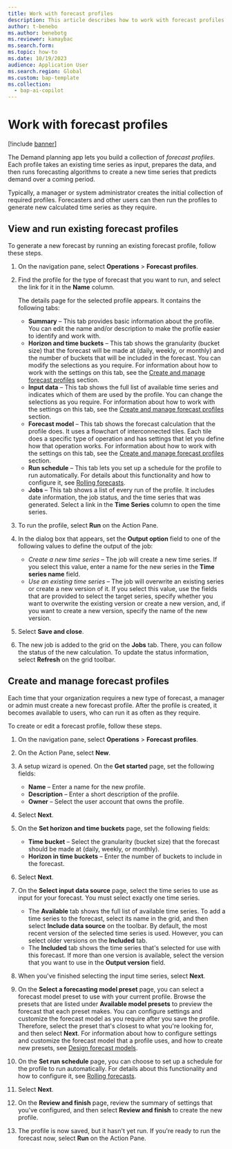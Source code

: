 ```yaml
---
title: Work with forecast profiles
description: This article describes how to work with forecast profiles. Forecast profiles prepare the data of an existing time series and then run forecasting algorithms to create a new time series that predicts demand over a coming period.
author: t-benebo
ms.author: benebotg
ms.reviewer: kamaybac
ms.search.form:
ms.topic: how-to
ms.date: 10/19/2023
audience: Application User
ms.search.region: Global
ms.custom: bap-template
ms.collection:
  - bap-ai-copilot
---
```


# Work with forecast profiles

[!include [banner](../includes/banner.md)]

The Demand planning app lets you build a collection of *forecast profiles*. Each profile takes an existing time series as input, prepares the data, and then runs forecasting algorithms to create a new time series that predicts demand over a coming period.

Typically, a manager or system administrator creates the initial collection of required profiles. Forecasters and other users can then run the profiles to generate new calculated time series as they require.

## View and run existing forecast profiles

To generate a new forecast by running an existing forecast profile, follow these steps.

1. On the navigation pane, select **Operations** \> **Forecast profiles**.
1. Find the profile for the type of forecast that you want to run, and select the link for it in the **Name** column.

    The details page for the selected profile appears. It contains the following tabs:

    - **Summary** – This tab provides basic information about the profile. You can edit the name and/or description to make the profile easier to identify and work with.
    - **Horizon and time buckets** – This tab shows the granularity (bucket size) that the forecast will be made at (daily, weekly, or monthly) and the number of buckets that will be included in the forecast. You can modify the selections as you require. For information about how to work with the settings on this tab, see the [Create and manage forecast profiles](#create-profile) section.
    - **Input data** – This tab shows the full list of available time series and indicates which of them are used by the profile. You can change the selections as you require. For information about how to work with the settings on this tab, see the [Create and manage forecast profiles](#create-profile) section.
    - **Forecast model** – This tab shows the forecast calculation that the profile does. It uses a flowchart of interconnected tiles. Each tile does a specific type of operation and has settings that let you define how that operation works. For information about how to work with the settings on this tab, see the [Create and manage forecast profiles](#create-profile) section.
    - **Run schedule** – This tab lets you set up a schedule for the profile to run automatically. For details about this functionality and how to configure it, see [Rolling forecasts](rolling-forecasts.md).
    - **Jobs** – This tab shows a list of every run of the profile. It includes date information, the job status, and the time series that was generated. Select a link in the **Time Series** column to open the time series.

1. To run the profile, select **Run** on the Action Pane.
1. In the dialog box that appears, set the **Output option** field to one of the following values to define the output of the job:

    - *Create a new time series* – The job will create a new time series. If you select this value, enter a name for the new series in the **Time series name** field.
    - *Use an existing time series* – The job will overwrite an existing series or create a new version of it. If you select this value, use the fields that are provided to select the target series, specify whether you want to overwrite the existing version or create a new version, and, if you want to create a new version, specify the name of the new version.

1. Select **Save and close**.
1. The new job is added to the grid on the **Jobs** tab. There, you can follow the status of the new calculation. To update the status information, select **Refresh** on the grid toolbar.

## <a name="create-profile"></a> Create and manage forecast profiles

Each time that your organization requires a new type of forecast, a manager or admin must create a new forecast profile. After the profile is created, it becomes available to users, who can run it as often as they require.

To create or edit a forecast profile, follow these steps.

1. On the navigation pane, select **Operations** \> **Forecast profiles**.
1. On the Action Pane, select **New**.
1. A setup wizard is opened. On the **Get started** page, set the following fields:

    - **Name** – Enter a name for the new profile.
    - **Description** – Enter a short description of the profile.
    - **Owner** – Select the user account that owns the profile.

1. Select **Next**.
1. On the **Set horizon and time buckets** page, set the following fields:

    - **Time bucket** – Select the granularity (bucket size) that the forecast should be made at (daily, weekly, or monthly).
    - **Horizon in time buckets** – Enter the number of buckets to include in the forecast.

1. Select **Next**.
1. On the **Select input data source** page, select the time series to use as input for your forecast. You must select exactly one time series.

    - The **Available** tab shows the full list of available time series. To add a time series to the forecast, select its name in the grid, and then select **Include data source** on the toolbar. By default, the most recent version of the selected time series is used. However, you can select older versions on the **Included** tab.
    - The **Included** tab shows the time series that's selected for use with this forecast. If more than one version is available, select the version that you want to use in the **Output version** field.

1. When you've finished selecting the input time series, select **Next**.
1. On the **Select a forecasting model preset** page, you can select a forecast model preset to use with your current profile. Browse the presets that are listed under **Available model presets** to preview the forecast that each preset makes. You can configure settings and customize the forecast model as you require after you save the profile. Therefore, select the preset that's closest to what you're looking for, and then select **Next**. For information about how to configure settings and customize the forecast model that a profile uses, and how to create new presets, see [Design forecast models](design-forecast-models.md).
1. On the **Set run schedule** page, you can choose to set up a schedule for the profile to run automatically. For details about this functionality and how to configure it, see [Rolling forecasts](rolling-forecasts.md).
1. Select **Next**.
1. On the **Review and finish** page, review the summary of settings that you've configured, and then select **Review and finish** to create the new profile.
1. The profile is now saved, but it hasn't yet run. If you're ready to run the forecast now, select **Run** on the Action Pane.

